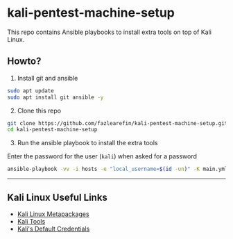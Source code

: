 # kali-pentest-machine-setup

This repo contains Ansible playbooks to install extra tools on top of Kali Linux.

## Howto?

01. Install git and ansible

```zsh
sudo apt update
sudo apt install git ansible -y
```

02. Clone this repo

```zsh
git clone https://github.com/fazlearefin/kali-pentest-machine-setup.git
cd kali-pentest-machine-setup
```

03. Run the ansible playbook to install the extra tools

Enter the password for the user (`kali`) when asked for a password

```zsh
ansible-playbook -vv -i hosts -e "local_username=$(id -un)" -K main.yml
```

---

## Kali Linux Useful Links

- [Kali Linux Metapackages](https://www.kali.org/docs/general-use/metapackages/)
- [Kali Tools](https://www.kali.org/tools/)
- [Kali's Default Credentials](https://www.kali.org/docs/introduction/default-credentials/)
